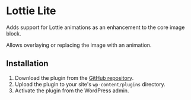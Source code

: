 # Lottie Lite

Adds support for Lottie animations as an enhancement to the core image block.

Allows overlaying or replacing the image with an animation.

## Installation

1. Download the plugin from the [GitHub repository](https://github.com/humanmade/lottie-lite).
2. Upload the plugin to your site's `wp-content/plugins` directory.
3. Activate the plugin from the WordPress admin.
